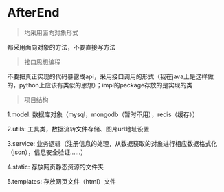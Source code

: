 # AfterEnd

> 均采用面向对象形式

都采用面向对象的方法，不要直接写方法

> 接口思想编程

不要把真正实现的代码暴露成api，采用接口调用的形式（我在java上是这样做的，python上应该有类似的思想）；impl的package存放的是实现的类

> 项目结构

1.model: 数据库对象（mysql，mongodb（暂时不用），redis（缓存））

2.utils: 工具类，数据流转文件存储、图片url地址设置

3.service: 业务逻辑（注册信息的处理，从数据获取的对象进行相应数据格式化（json），信息安全验证......）

4.static: 存放网页静态资源的文件夹

5.templates: 存放网页文件（html）文件